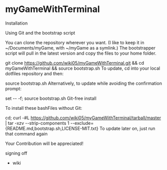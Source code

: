 # myGameWithTerminal

Installation

Using Git and the bootstrap script

You can clone the repository wherever you want. (I like to keep it in ~/Documents/myGame, with ~/myGame as a symlink.) The bootstrapper script will pull in the latest version and copy the files to your home folder.

git clone https://github.com/wiki05/myGameWithTerminal.git && cd myGameWithTerminal && source bootstrap.sh
To update, cd into your local dotfiles repository and then:

source bootstrap.sh
Alternatively, to update while avoiding the confirmation prompt:

set -- -f; source bootstrap.sh
Git-free install

To install these bashFiles without Git:

cd; curl -#L https://github.com/wiki05/myGameWithTerminal/tarball/master | tar -xzv --strip-components 1 --exclude={README.md,bootstrap.sh,LICENSE-MIT.txt}
To update later on, just run that command again

Your Contribution will be appreciated!

signing off
- wiki

